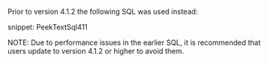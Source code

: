 Prior to version 4.1.2 the following SQL was used instead: 

snippet: PeekTextSql411

NOTE: Due to performance issues in the earlier SQL, it is recommended that users update to version 4.1.2 or higher to avoid them.
